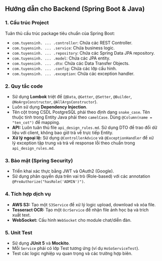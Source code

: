 ## Hướng dẫn cho Backend (Spring Boot & Java)

### 1. Cấu trúc Project

Tuân thủ cấu trúc package tiêu chuẩn của Spring Boot:
* `com.tuyensinh. ... .controller`: Chứa các REST Controller.
* `com.tuyensinh. ... .service`: Chứa business logic.
* `com.tuyensinh. ... .repository`: Chứa các Spring Data JPA repository.
* `com.tuyensinh. ... .model`: Chứa các JPA entity.
* `com.tuyensinh. ... .dto`: Chứa các Data Transfer Objects.
* `com.tuyensinh. ... .config`: Chứa các lớp cấu hình.
* `com.tuyensinh. ... .exception`: Chứa các exception handler.

### 2. Quy tắc code

* Sử dụng **Lombok** triệt để (`@Data`, `@Getter`, `@Setter`, `@Builder`, `@NoArgsConstructor`, `@AllArgsConstructor`).
* Luôn sử dụng **Dependency Injection**.
* Tên cột trong CSDL PostgreSQL phải theo định dạng `snake_case`. Tên thuộc tính trong Entity Java phải theo `camelCase`. Dùng `@Column(name = "ten_cot")` để mapping.
* **API:** Luôn tuân thủ file `api_design_rules.md`. Sử dụng DTO để trao đổi dữ liệu với client, không bao giờ trả về trực tiếp Entity.
* **Xử lý ngoại lệ:** Sử dụng `@ControllerAdvice` và `@ExceptionHandler` để xử lý exception tập trung và trả về response lỗi theo chuẩn trong `api_design_rules.md`.

### 3. Bảo mật (Spring Security)

* Triển khai xác thực bằng JWT và OAuth2 (Google).
* Sử dụng phân quyền dựa trên vai trò (Role-based) với các annotation `@PreAuthorize("hasRole('ADMIN')")`.

### 4. Tích hợp dịch vụ

* **AWS S3:** Tạo một `S3Service` để xử lý logic upload, download và xóa file.
* **Tesseract OCR:** Tạo một `OcrService` để nhận file ảnh học bạ và trích xuất text.
* **WebSocket:** Cấu hình `WebSocket` cho module chat/diễn đàn.

### 5. Unit Test

* Sử dụng **JUnit 5** và **Mockito**.
* Mỗi `Service` phải có lớp Test tương ứng (ví dụ `HoSoServiceTest`).
* Test các logic nghiệp vụ quan trọng và các trường hợp biên.